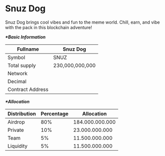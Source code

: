 # Snuz Dog

Snuz Dog brings cool vibes and fun to the meme world. Chill, earn, and vibe with the pack in this blockchain adventure!

_**\*Basic Information**_

| Fullname         | Snuz Dog        |
| ---------------- | --------------- |
| Symbol           | SNUZ            |
| Total supply     | 230,000,000,000 |
| Network          |                 |
| Decimal          |                 |
| Contract Address |                 |

_**\*Allocation**_

| Distribution | Percentage | Allocation      |
| ------------ | ---------- | --------------- |
| Airdrop      | 80%        | 184.000.000.000 |
| Private      | 10%        | 23.000.000.000  |
| Team         | 5%         | 11.500.000.000  |
| Liquidity    | 5%         | 11.500.000.000  |

